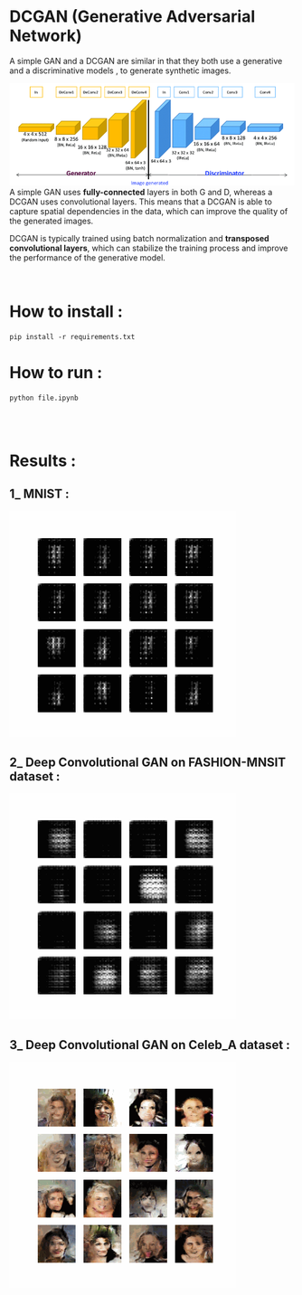 # DCGAN (Generative Adversarial Network)


A simple GAN and a DCGAN are similar in that they both use a generative and a discriminative models , to generate synthetic images.

![img](assets/dcgan_.png)
A simple GAN uses __fully-connected__ layers in both G and D, whereas a DCGAN uses convolutional layers. This means that a DCGAN is able to capture spatial dependencies in the data, which can improve the quality of the generated images.


DCGAN is typically trained using batch normalization and __transposed convolutional layers__, which can stabilize the training process and improve the performance of the generative model.




<br>

# How to install :
```
pip install -r requirements.txt
```
# How to run :
```
python file.ipynb 
```


<br>
<br>


# Results :

## 1_ MNIST :

![mnist](DCGAN_MNIST/mnist.gif)

## 2_ Deep Convolutional GAN on FASHION-MNSIT dataset :


![fashion](DCGAN_FashionMNIST/Fashion_mnist.gif)


## 3_ Deep Convolutional GAN on Celeb_A dataset :

![celeb](DCGAN_celebA/celebA_.gif)